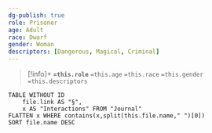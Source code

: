 ```yaml
---
dg-publish: true
role: Prisoner
age: Adult
race: Dwarf
gender: Woman
descriptors: [Dangerous, Magical, Criminal]
---
```


> [!info]+
> **`=this.role`**
> `=this.age` `=this.race` `=this.gender`
> `=this.descriptors`


```dataview
TABLE WITHOUT ID
	file.link AS "§", 
	x AS "Interactions" FROM "Journal"
FLATTEN x WHERE contains(x,split(this.file.name," ")[0])
SORT file.name DESC
```
